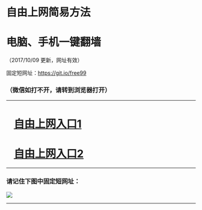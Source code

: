 ﻿# 自由上网简易方法

# 电脑、手机一键翻墙

（2017/10/09 更新，网址有效）

固定短网址：https://git.io/free99

### （微信如打不开，请转到浏览器打开）


***





# &nbsp;&nbsp; <a href="http://ft2815416068.fwq-tz-1001.info/fwqtz01.html?t=100900118136 " target="_blank">自由上网入口1</a>
# &nbsp;&nbsp; <a href="http://ft133576445.fwq-tz-1002.info/fwqtz02.html?t=10090012179 " target="_blank">自由上网入口2</a>
***

### 请记住下图中固定短网址：

<img src="https://s3-us-west-2.amazonaws.com/fwq-1001/yjfq-20170905okok.png" /> 


***

